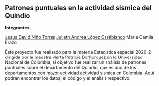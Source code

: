 ## Patrones puntuales en la actividad sismica del Quindio

**Integrantes**

[Jesus David Niño Torres]()
[Julieth Andrea López Castiblanco]()
Maria Camila Erazo

Éste proyecto fue realizado para la materia Estadística espacial 2020-2 dirigida por la maestra [Marta Patricia Borhorquez](https://sites.google.com/unal.edu.co/marthapatriciabohorquezcastaed/home) en la Universidad Nacional de Colombia, el objetivo fue realizar un análisis de patrones puntuales sobre el departamento del Quindio, que es uno de los departamentos con mayor actividad actividad sismica en Colombia. Aquí podran encontrar los datos, el código y el análisis respectivo.
